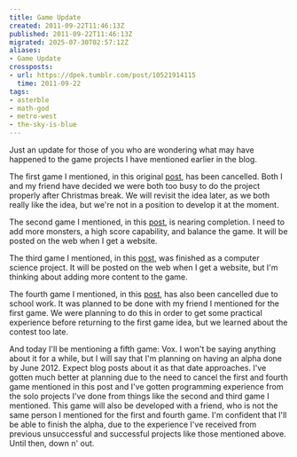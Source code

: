 ```yaml
---
title: Game Update
created: 2011-09-22T11:46:13Z
published: 2011-09-22T11:46:13Z
migrated: 2025-07-30T02:57:12Z
aliases:
- Game Update
crossposts:
- url: https://dpek.tumblr.com/post/10521914115
  time: 2011-09-22
tags:
- asterble
- math-god
- metro-west
- the-sky-is-blue
---
```


Just an update for those of you who are wondering what may have happened to the game projects I have mentioned earlier in the blog.

The first game I mentioned, in this original [post](20101217204751.md), has been cancelled. Both I and my friend have decided we were both too busy to do the project properly after Christmas break. We will revisit the idea later, as we both really like the idea, but we're not in a position to develop it at the moment.

The second game I mentioned, in this [post](20101228234015.md), is nearing completion. I need to add more monsters, a high score capability, and balance the game. It will be posted on the web when I get a website.

The third game I mentioned, in this [post](20110131200055.md), was finished as a computer science project. It will be posted on the web when I get a website, but I'm thinking about adding more content to the game.

The fourth game I mentioned, in this [post](20110320115526.md), has also been cancelled due to school work. It was planned to be done with my friend I mentioned for the first game. We were planning to do this in order to get some practical experience before returning to the first game idea, but we learned about the contest too late.

And today I'll be mentioning a fifth game: Vox. I won't be saying anything about it for a while, but I will say that I'm planning on having an alpha done by June 2012. Expect blog posts about it as that date approaches. I've gotten much better at planning due to the need to cancel the first and fourth game mentioned in this post and I've gotten programming experience from the solo projects I've done from things like the second and third game I mentioned. This game will also be developed with a friend, who is not the same person I mentioned for the first and fourth game. I'm confident that I'll be able to finish the alpha, due to the experience I've received from previous unsuccessful and successful projects like those mentioned above. Until then, down n' out.
